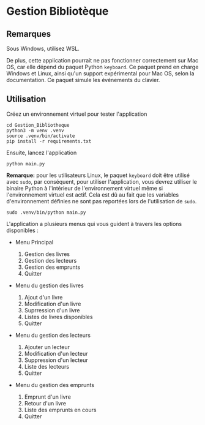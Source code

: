 # Gestion Bibliotèque

## Remarques
Sous Windows, utilisez WSL.

De plus, cette application pourrait ne pas fonctionner correctement sur Mac OS, car elle dépend du paquet Python `keyboard`. Ce paquet prend en charge Windows et Linux, ainsi qu'un support expérimental pour Mac OS, selon la documentation. Ce paquet simule les événements du clavier.

## Utilisation
Créez un environnement virtuel pour tester l'application

```shell
cd Gestion_Bibliotheque
python3 -m venv .venv
source .venv/bin/activate
pip install -r requirements.txt
```

Ensuite, lancez l'application

```shell
python main.py
```

**Remarque:** pour les utilisateurs Linux, le paquet `keyboard` doit être utilisé avec `sudo`, par conséquent, pour utiliser l'application, vous devrez utiliser le binaire Python à l'intérieur de l'environnement virtuel même si l'environnement virtuel est actif. Cela est dû au fait que les variables d'environnement définies ne sont pas reportées lors de l'utilisation de `sudo`.

```shell
sudo .venv/bin/python main.py
```

L'application a plusieurs menus qui vous guident à travers les options disponibles :

- Menu Principal
  1. Gestion des livres
  1. Gestion des lecteurs
  1. Gestion des emprunts
  1. Quitter

- Menu du gestion des livres
  1. Ajout d'un livre
  1. Modification d'un livre
  1. Suprression d'un livre
  1. Listes de livres disponibles
  1. Quitter

- Menu du gestion des lecteurs
  1. Ajouter un lecteur
  1. Modification d'un lecteur
  1. Suppression d'un lecteur
  1. Liste des lecteurs
  1. Quitter

- Menu du gestion des emprunts
  1. Emprunt d'un livre
  1. Retour d'un livre
  1. Liste des emprunts en cours
  1. Quitter